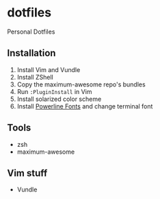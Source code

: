 # dotfiles
Personal Dotfiles

## Installation
1. Install Vim and Vundle
2. Install ZShell
3. Copy the maximum-awesome repo's bundles
4. Run `:PluginInstall` in Vim
5. Install solarized color scheme
6. Install [Powerline Fonts](https://github.com/powerline/fonts) and change terminal font

## Tools
* zsh
* maximum-awesome

## Vim stuff
* Vundle
